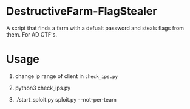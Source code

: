 # DestructiveFarm-FlagStealer

A script that finds a farm with a defualt password and steals flags from them. For AD CTF's.

# Usage

1. change ip range of client in `check_ips.py`

2. python3 check_ips.py

3. ./start_sploit.py sploit.py --not-per-team
